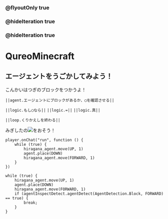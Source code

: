 ### @flyoutOnly true
### @hideIteration true
### @hideIteration true
# QureoMinecraft

## エージェントをうごかしてみよう！

こんかいはつぎのブロックをつかうよ！

``||agent.エージェントにブロックがあるか、◯を確認させる||``

``||logic.もし◯なら||``
``||logic.=||``
``||logic.真||``

``||loop.くりかえしを終わる||``

みぎしたの![](https://raw.githubusercontent.com/camp-minecraft/TechkidsCampTutorial/master/images/playbutton.png)をおそう！

```template
player.onChat("run", function () {
    while (true) {
        hiragana_agent.move(UP, 1)
        agent.place(DOWN)
        hiragana_agent.move(FORWARD, 1)
    }
})
```

```ghost
while (true) {
    hiragana_agent.move(UP, 1)
    agent.place(DOWN)
    hiragana_agent.move(FORWARD, 1)
    if (agentInspectDetect.agentDetect(AgentDetection.Block, FORWARD) == true) {
        break;
    }
}

```